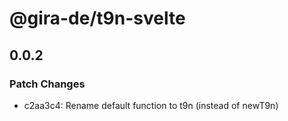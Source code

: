 # @gira-de/t9n-svelte

## 0.0.2

### Patch Changes

- c2aa3c4: Rename default function to t9n (instead of newT9n)
